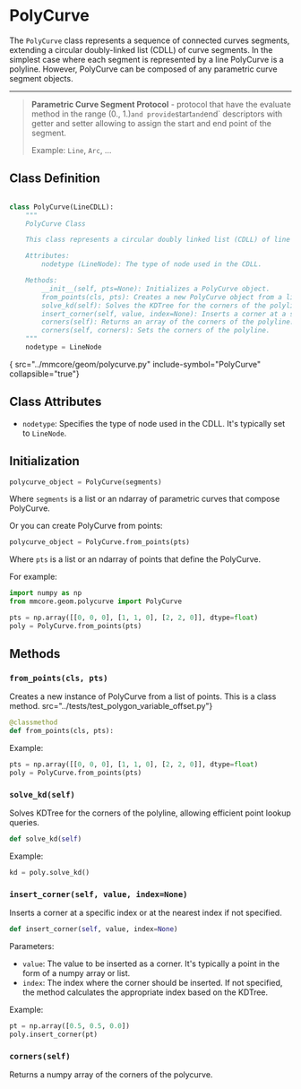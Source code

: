 # PolyCurve

The `PolyCurve` class represents a sequence of connected curves segments, extending a circular
doubly-linked list (CDLL) of curve segments. In the simplest case where each segment is represented by a line
PolyCurve is a polyline.
However, PolyCurve can be composed of any parametric curve segment objects.


---

> **Parametric Curve Segment Protocol** - protocol that have the evaluate method in the range (0., 1.)` and provide
> `start` and `end` descriptors with getter and setter allowing to assign the start and end point of the segment.
>
> Example: `Line`, `Arc`, ...

## Class Definition

```python

class PolyCurve(LineCDLL):
    """
    PolyCurve Class

    This class represents a circular doubly linked list (CDLL) of line segments that form a polyline.

    Attributes:
        nodetype (LineNode): The type of node used in the CDLL.

    Methods:
        __init__(self, pts=None): Initializes a PolyCurve object.
        from_points(cls, pts): Creates a new PolyCurve object from a list of points.
        solve_kd(self): Solves the KDTree for the corners of the polyline.
        insert_corner(self, value, index=None): Inserts a corner at a specified index or at the nearest index.
        corners(self): Returns an array of the corners of the polyline.
        corners(self, corners): Sets the corners of the polyline.
    """
    nodetype = LineNode
```

{
src="../mmcore/geom/polycurve.py" include-symbol="PolyCurve" collapsible="true"}

## Class Attributes

- `nodetype`: Specifies the type of node used in the CDLL. It's typically set to `LineNode`.

## Initialization
```python
polycurve_object = PolyCurve(segments)

```

Where `segments` is a list or an ndarray of parametric curves that compose PolyCurve.

Or you can create PolyCurve from points:

```python
polycurve_object = PolyCurve.from_points(pts)
```

Where `pts` is a list or an ndarray of points that define the PolyCurve.

For example:

```python
import numpy as np
from mmcore.geom.polycurve import PolyCurve

pts = np.array([[0, 0, 0], [1, 1, 0], [2, 2, 0]], dtype=float)
poly = PolyCurve.from_points(pts)
```

## Methods

### `from_points(cls, pts)`

Creates a new instance of PolyCurve from a list of points. This is a class method.
src="../tests/test_polygon_variable_offset.py"}
```python
@classmethod
def from_points(cls, pts):
```

Example:

```python
pts = np.array([[0, 0, 0], [1, 1, 0], [2, 2, 0]], dtype=float)
poly = PolyCurve.from_points(pts)
```

### `solve_kd(self)`

Solves KDTree for the corners of the polyline, allowing efficient point lookup queries.

```python
def solve_kd(self)
```

Example:

```python
kd = poly.solve_kd()
```

### `insert_corner(self, value, index=None)`

Inserts a corner at a specific index or at the nearest index if not specified.

```python
def insert_corner(self, value, index=None)
```

Parameters:

- `value`: The value to be inserted as a corner. It's typically a point in the form of a numpy array or list.
- `index`: The index where the corner should be inserted. If not specified, the method calculates the appropriate index
  based on the KDTree.

Example:

```python
pt = np.array([0.5, 0.5, 0.0])
poly.insert_corner(pt)
```

### `corners(self)`

Returns a numpy array of the corners of the polycurve.




